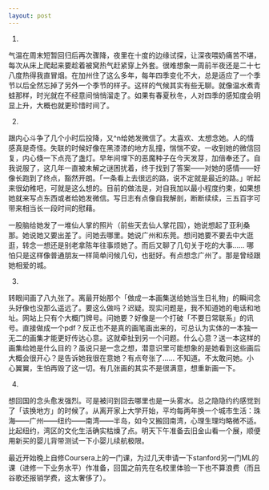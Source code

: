 ```yaml
---
layout: post
---
```


1.

气温在周末短暂回归后再次骤降，夜里在十度的边缘试探，让深夜喂奶痛苦不堪，每次从床上爬起来要趁着被窝热气赶紧穿上外套。很难想象一周前半夜还是二十七八度热得我直冒烟。在加州住了这么多年，每年四季变化不大，总是适应了一个季节以后全然忘掉了另外一个季节的样子。这样的气候其实有些无聊。就像温水煮青蛙那样，时光就在不经意间悄悄溜走了。如果有春夏秋冬，人对四季的感知度会明显上升，大概也就更珍惜时间了。

2.

跟内心斗争了几个小时后投降，又^n给她发微信了。太喜欢、太想念她。人的情感真是奇怪。失联的时候好像在黑漆漆的地方乱撞，惴惴不安。一收到她的微信回复，内心倏一下点亮了盏灯。早年间埋下的恶魔种子在今天发芽，加倍奉还了。自我说服了，这几年一直被未解之谜困扰着，终于找到了答案——对她的感情——好像长跑到了终点，豁然开朗。「一条看上去很远的路，说不定就是最近的路。」听起来很幼稚吧，可就是这么想的。目前的做法是，对自我加以最小程度约束，如果想她就来写点东西或者给她发微信。写日志有点像自我解剖，断断续续，三五百字可带来相当长一段时间的慰藉。

一股脑给她发了一堆仙人掌的照片（前些天去仙人掌花园），她说想起了亚利桑那。她说她又要出差了。问她去哪里。她说广州和东莞。想问她要不要去中大逛逛，转念一想还是别老拿陈年往事烦她了。而后又聊了几句关于吃的大事…… 哪怕只是这样像普通朋友一样简单问候几句，也挺好。有点想念广州了。那是曾经跟她相爱的城。

3.

转眼间画了八九张了。离最开始那个「做成一本画集送给她当生日礼物」的瞬间念头好像也没那么遥远了。要这么做吗？迟疑。现实问题是，我不知道她的电话和地址。网站上只有个大概门牌号。问她要？好像是一个打破「不要日常联系」的讯号。直接做成一个pdf？反正也不是真的画笔画出来的，可总认为实体的一本独一无二的画集才能更好传达心意。这就牵扯到另一个问题。什么心意？送一本这样的画集给她是什么目的？虽说只是一念之想，潜意识里可能想象的是她看到这些画后大概会很开心？是告诉她我很在意她？有点夸张了…… 不知道。不太敢问她。小心翼翼，生怕再毁了这一切。有几张画的其实不是很满意，想重新画一下。

4.

想回国的念头愈发强烈。可是被问到回去哪里也是一头雾水。总之隐隐约约感觉到了「该换地方」的时候了。从离开家上大学开始，平均每两年换一个城市生活：珠海——广州——纽约——南湾——半岛，如今又搬回南湾，心理生理均略微不适。比起纽约，湾区的文化生活确实枯燥了点。明天下午准备去旧金山看一个展，顺便用新买的婴儿背带测试一下小婴儿续航极限。

最近开始晚上自修Coursera上的一门课，为过几天申请一下stanford另一门ML的课（进修一下业务水平）作准备，回国之前先在名校里体验一下也不算浪费（而且谷歌还报销学费，这太奢侈了）。